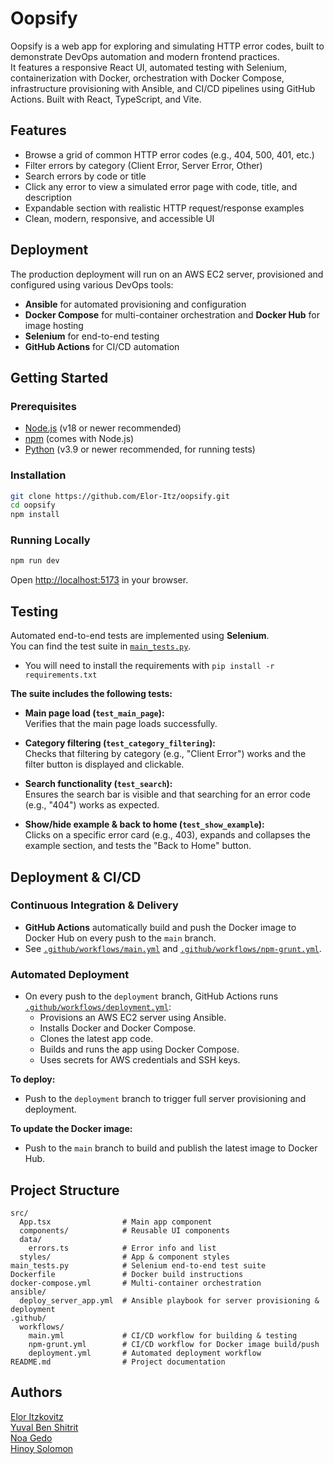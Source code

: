 # Oopsify

Oopsify is a web app for exploring and simulating HTTP error codes, built to demonstrate DevOps automation and modern frontend practices.  
It features a responsive React UI, automated testing with Selenium, containerization with Docker, orchestration with Docker Compose, infrastructure provisioning with Ansible, and CI/CD pipelines using GitHub Actions.
Built with React, TypeScript, and Vite.

## Features

- Browse a grid of common HTTP error codes (e.g., 404, 500, 401, etc.)
- Filter errors by category (Client Error, Server Error, Other)
- Search errors by code or title
- Click any error to view a simulated error page with code, title, and description
- Expandable section with realistic HTTP request/response examples
- Clean, modern, responsive, and accessible UI

## Deployment

The production deployment will run on an AWS EC2 server, provisioned and configured using various DevOps tools:
- **Ansible** for automated provisioning and configuration
- **Docker Compose** for multi-container orchestration and **Docker Hub** for image hosting
- **Selenium** for end-to-end testing
- **GitHub Actions** for CI/CD automation

## Getting Started

### Prerequisites

- [Node.js](https://nodejs.org/) (v18 or newer recommended)
- [npm](https://www.npmjs.com/) (comes with Node.js)
- [Python](https://www.python.org/) (v3.9 or newer recommended, for running tests)

### Installation

```bash
git clone https://github.com/Elor-Itz/oopsify.git
cd oopsify
npm install
```

### Running Locally

```bash
npm run dev
```

Open [http://localhost:5173](http://localhost:5173) in your browser.

## Testing

Automated end-to-end tests are implemented using **Selenium**.  
You can find the test suite in [`main_tests.py`](main_tests.py).

* You will need to install the requirements with `pip install -r requirements.txt`

**The suite includes the following tests:**

- **Main page load (`test_main_page`):**  
  Verifies that the main page loads successfully.

- **Category filtering (`test_category_filtering`):**  
  Checks that filtering by category (e.g., "Client Error") works and the filter button is displayed and clickable.

- **Search functionality (`test_search`):**  
  Ensures the search bar is visible and that searching for an error code (e.g., "404") works as expected.

- **Show/hide example & back to home (`test_show_example`):**  
  Clicks on a specific error card (e.g., 403), expands and collapses the example section, and tests the "Back to Home" button.

## Deployment & CI/CD

### Continuous Integration & Delivery

- **GitHub Actions** automatically build and push the Docker image to Docker Hub on every push to the `main` branch.
- See [`.github/workflows/main.yml`](.github/workflows/main.yml) and [`.github/workflows/npm-grunt.yml`](.github/workflows/npm-grunt.yml).

### Automated Deployment

- On every push to the `deployment` branch, GitHub Actions runs [`.github/workflows/deployment.yml`](.github/workflows/deployment.yml):
  - Provisions an AWS EC2 server using Ansible.
  - Installs Docker and Docker Compose.
  - Clones the latest app code.
  - Builds and runs the app using Docker Compose.
  - Uses secrets for AWS credentials and SSH keys.

**To deploy:**
- Push to the `deployment` branch to trigger full server provisioning and deployment.

**To update the Docker image:**
- Push to the `main` branch to build and publish the latest image to Docker Hub.

## Project Structure

```
src/
  App.tsx                # Main app component
  components/            # Reusable UI components
  data/
    errors.ts            # Error info and list
  styles/                # App & component styles
main_tests.py            # Selenium end-to-end test suite
Dockerfile               # Docker build instructions
docker-compose.yml       # Multi-container orchestration
ansible/
  deploy_server_app.yml  # Ansible playbook for server provisioning & deployment
.github/
  workflows/
    main.yml             # CI/CD workflow for building & testing
    npm-grunt.yml        # CI/CD workflow for Docker image build/push
    deployment.yml       # Automated deployment workflow
README.md                # Project documentation
```

## Authors

[Elor Itzkovitz](https://github.com/eloritzkovitz)  
[Yuval Ben Shitrit](https://github.com/yuvalbenshitrit)  
[Noa Gedo](https://github.com/noagedo)  
[Hinoy Solomon](https://github.com/hinoyso)  
